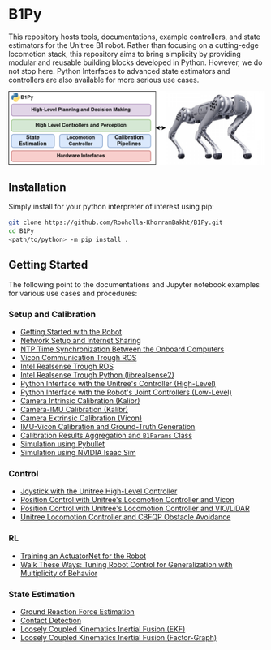 # B1Py
This repository hosts tools, documentations, example controllers, and state estimators for the Unitree B1 robot. Rather than focusing on a cutting-edge locomotion stack, this repository aims to bring simplicity by providing modular and reusable building blocks developed in Python. However, we do not stop here. Python Interfaces to advanced state estimators and controllers are also available for more serious use cases. 

![](docs/images/open_figure.png)

<!-- The communication to the robot is made possible through the 'unitree_legged_sdk' and is carried out over the UDP link to the robot's onboard computer. High-level interface commands B1's onboard locomotion controller (running on the onboard intel computer with IP: `192.168.123.220`) and the low-level interface directly communicates with the onboard data acquisition micro controller (with IP: `192.168.123.110`). -->

## Installation
Simply install for your python interpreter of interest using pip:

```bash
git clone https://github.com/Rooholla-KhorramBakht/B1Py.git 
cd B1Py
<path/to/python> -m pip install .
```

## Getting Started
The following point to the documentations and Jupyter notebook examples for various use cases and procedures:
### Setup and Calibration
- [Getting Started with the Robot]()
- [Network Setup and Internet Sharing]()
- [NTP Time Synchronization Between the Onboard Computers]()
- [Vicon Communication Trough ROS](notebooks/vicon_through_ros.ipynb)
- [Intel Realsense Trough ROS]()
- [Intel Realsense Trough Python (librealsense2)]()
- [Python Interface with the Unitree's Controller (High-Level)](notebooks/unitree_locomotion_controller_interface.ipynb)
- [Python Interface with the Robot's Joint Controllers (Low-Level)]()
- [Camera Intrinsic Calibration (Kalibr)]()
- [Camera-IMU Calibration (Kalibr)]()
- [Camera Extrinsic Calibration (Vicon)]()
- [IMU-Vicon Calibration and Ground-Truth Generation]()
- [Calibration Results Aggregation and `B1Params` Class]()
- [Simulation using Pybullet]()
- [Simulation using NVIDIA Isaac Sim]()

### Control
- [Joystick with the Unitree High-Level Controller](notebooks/unitree_highlevel_joystick_control.ipynb)
- [Position Control with Unitree's Locomotion Controller and Vicon](notebooks/unitree_highlevel_position_control_vicon.ipynb)
- [Position Control with Unitree's Locomotion Controller and VIO/LiDAR]()
- [Unitree Locomotion Controller and CBFQP Obstacle Avoidance]()

### RL
- [Training an ActuatorNet for the Robot]()
- [Walk These Ways: Tuning Robot Control for Generalization with Multiplicity of Behavior]()

### State Estimation
- [Ground Reaction Force Estimation]()
- [Contact Detection]()
- [Loosely Coupled Kinematics Inertial Fusion (EKF)]()
- [Loosely Coupled Kinematics Inertial Fusion (Factor-Graph)]()

